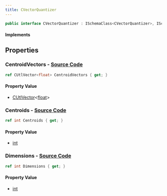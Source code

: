 ```yaml
---
title: CVectorQuantizer
---
```


```csharp
public interface CVectorQuantizer : ISchemaClass<CVectorQuantizer>, ISchemaField, ISchemaClass, INativeHandle
```

#### Implements

## Properties

### **CentroidVectors** - [Source Code](https://github.com/swiftly-solution/swiftlys2/blob/main/managed/src/SwiftlyS2.Generated/Schemas/Interfaces/CVectorQuantizer.cs#L16)

```csharp
ref CUtlVector<float> CentroidVectors { get; }
```

#### Property Value

- [CUtlVector](/docs/api/-1)<[float](https://learn.microsoft.com/dotnet/api/system.single)>

### **Centroids** - [Source Code](https://github.com/swiftly-solution/swiftlys2/blob/main/managed/src/SwiftlyS2.Generated/Schemas/Interfaces/CVectorQuantizer.cs#L18)

```csharp
ref int Centroids { get; }
```

#### Property Value

- [int](https://learn.microsoft.com/dotnet/api/system.int32)

### **Dimensions** - [Source Code](https://github.com/swiftly-solution/swiftlys2/blob/main/managed/src/SwiftlyS2.Generated/Schemas/Interfaces/CVectorQuantizer.cs#L20)

```csharp
ref int Dimensions { get; }
```

#### Property Value

- [int](https://learn.microsoft.com/dotnet/api/system.int32)

